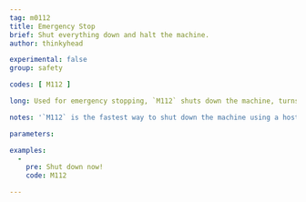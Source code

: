 ```yaml
---
tag: m0112
title: Emergency Stop
brief: Shut everything down and halt the machine.
author: thinkyhead

experimental: false
group: safety

codes: [ M112 ]

long: Used for emergency stopping, `M112` shuts down the machine, turns off all the steppers and heaters, and if possible, turns off the power supply. A reset is required to return to operational mode.

notes: '`M112` is the fastest way to shut down the machine using a host, but it may need to wait for a space to open up in the command queue. Enable `EMERGENCY_PARSER` for an instantaneous `M112` command.'

parameters:

examples:
  -
    pre: Shut down now!
    code: M112

---
```


